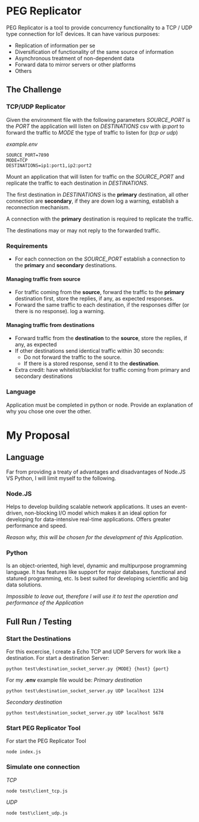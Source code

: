 
# PEG Replicator
PEG Replicator is a tool to provide concurrency functionality to a TCP / UDP type connection for IoT devices. It can have various purposes:
- Replication of information per se
- Diversification of functionality of the same source of information
- Asynchronous treatment of non-dependent data
- Forward data to mirror servers or other platforms
- Others

## The Challenge
### TCP/UDP Replicator 
Given the environment file with the following parameters *SOURCE_PORT* is the *PORT* the application will listen on *DESTINATIONS* csv with *ip:port* to forward the traffic to *MODE* the type of traffic to listen for (*tcp or udp*) 

*example.env*

    SOURCE_PORT=7890 
    MODE=TCP 
    DESTINATIONS=ip1:port1,ip2:port2 

Mount an application that will listen for traffic on the *SOURCE_PORT* and replicate the traffic to each destination in *DESTINATIONS*. 

The first destination in *DESTINATIONS* is the **primary** destination, all other connection are **secondary**, if they are down log a warning, establish a reconnection mechanism. 

A connection with the **primary** destination is required to replicate the traffic. 

The destinations may or may not reply to the forwarded traffic. 
### Requirements 
- For each connection on the *SOURCE_PORT* establish a connection to the **primary** and **secondary** destinations.

#### Managing traffic from source 
- For traffic coming from the **source**, forward the traffic to the **primary** destination first, store the replies, if any, as expected responses. 
- Forward the same traffic to each destination, if the responses differ (or there is no response). log a warning. 
#### Managing traffic from destinations 
-  Forward traffic from the **destination** to the **source**, store the replies, if any, as expected 
- If other destinations send identical traffic within 30 seconds: 
	- Do not forward the traffic to the source. 
	- If there is a stored response, send it to the **destination**.
 - Extra credit: have whitelist/blacklist for traffic coming from primary and secondary destinations
### Language 
Application must be completed in python or node. Provide an explanation of why you chose one over the other.

# My Proposal
## Language 
Far from providing a treaty of advantages and disadvantages of Node.JS VS Python, I will limit myself to the following.
### Node.JS
Helps to develop building scalable network applications. It uses an event-driven, non-blocking I/O model which makes it an ideal option for developing for data-intensive real-time applications. Offers greater performance and speed.

*Reason why, this will be chosen for the development of this Application*.
### Python
Is an object-oriented, high level, dynamic and multipurpose programming language. It has features like support for major databases, functional and statured programming, etc. Is best suited for developing scientific and big data solutions.

*Impossible to leave out, therefore I will use it to test the operation and performance of the Application*
## Full Run / Testing
### Start the Destinations
For this excercise, I create a Echo TCP and UDP Servers for work like a destination. For start a destination Server:

    python test\destination_socket_server.py {MODE} {host} {port}

For my **.env** example file would be:
*Primary destination*

    python test\destination_socket_server.py UDP localhost 1234
    
*Secondary destination*

	python test\destination_socket_server.py UDP localhost 5678
### Start PEG Replicator Tool
For start the PEG Replicator Tool

	node index.js
	
### Simulate one connection
*TCP*

	node test\client_tcp.js

*UDP*

	node test\client_udp.js